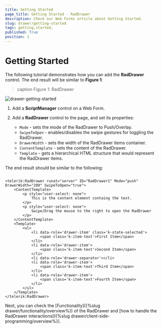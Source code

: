 ```yaml
---
title: Getting Started 
page_title: Getting Started - RadDrawer
description: Check our Web Forms article about Getting Started.
slug: drawer/getting-started
tags: getting,started,
published: True
position: 1
---
```


# Getting Started 


The following tutorial demonstrates how you can add the **RadDrawer** control. The end result will be similar to **Figure 1**:

>caption Figure 1: RadDrawer 

![drawer-getting-started](images/drawer-getting-started.gif)

1. Add a **ScriptManager** control on a Web Form.


1. Add a **RadDrawer** control to the page, and set its properties:

    * `Mode` - sets the mode of the RadDrawer to Push/Overlay.
    * `SwipeToOpen` - enables/disables the swipe gestures for toggling the RadDrawer.
    * `DrawerWidth` - sets the width of the RadDrawer items container.
    * `ContentTemplate` - sets the content of the RadDrawer.
    * `Template` - gets a hierarchical HTML structure that would represent the RadDrawer items.


The end result should be similar to the following:

````ASP.NET

<telerik:RadDrawer runat="server" ID="RadDrawer1" Mode="push" DrawerWidth="200" SwipeToOpen="true">
    <ContentTemplate>
        <p style="user-select: none">
            This is the content element containg the text.
        </p>
        <p style="user-select: none">
            Swipe/Drag the mouse to the right to open the RadDrawer
        </p>
    </ContentTemplate>
    <Template>
        <ul> 
            <li data-role='drawer-item' class='k-state-selected'>
                <span class='k-item-text'>First Item</span>
            </li> 
            <li data-role='drawer-item'>
                <span class='k-item-text'>Second Item</span>
            </li> 
            <li data-role='drawer-separator'></li> 
            <li data-role='drawer-item'>
                <span class='k-item-text'>Third Item</span>
            </li> 
            <li data-role='drawer-item'>
                <span class='k-item-text'>Fourth Item</span>
            </li> 
        </ul>
    </Template>
</telerik:RadDrawer>

````

Next, you can check the [Functionality]({%slug drawer/functionality/overview%}) of the RadDrawer and [how to handle the RadDrawer interactions]({%slug drawer/client-side-programming/overview%}).
